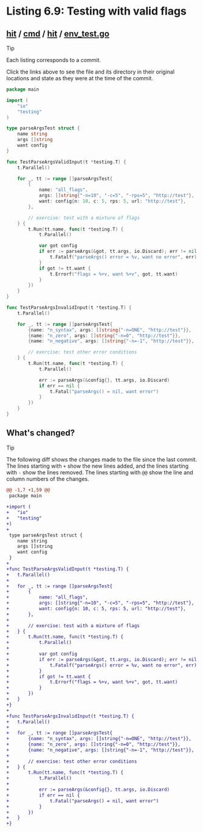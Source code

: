 # Listing 6.9: Testing with valid flags

## [hit](https://github.com/inancgumus/gobyexample/blob/f1f7de0cdc5aec8ed10f1cb46e1dc48c83aa546b/hit) / [cmd](https://github.com/inancgumus/gobyexample/blob/f1f7de0cdc5aec8ed10f1cb46e1dc48c83aa546b/hit/cmd) / [hit](https://github.com/inancgumus/gobyexample/blob/f1f7de0cdc5aec8ed10f1cb46e1dc48c83aa546b/hit/cmd/hit) / [env_test.go](https://github.com/inancgumus/gobyexample/blob/f1f7de0cdc5aec8ed10f1cb46e1dc48c83aa546b/hit/cmd/hit/env_test.go)

> [!TIP]
> Each listing corresponds to a commit.
>
> Click the links above to see the file and its directory in their original locations and state as they were at the time of the commit.

```go
package main

import (
	"io"
	"testing"
)

type parseArgsTest struct {
	name string
	args []string
	want config
}

func TestParseArgsValidInput(t *testing.T) {
	t.Parallel()

	for _, tt := range []parseArgsTest{
		{
			name: "all_flags",
			args: []string{"-n=10", "-c=5", "-rps=5", "http://test"},
			want: config{n: 10, c: 5, rps: 5, url: "http://test"},
		},

		// exercise: test with a mixture of flags
	} {
		t.Run(tt.name, func(t *testing.T) {
			t.Parallel()

			var got config
			if err := parseArgs(&got, tt.args, io.Discard); err != nil {
				t.Fatalf("parseArgs() error = %v, want no error", err)
			}
			if got != tt.want {
				t.Errorf("flags = %+v, want %+v", got, tt.want)
			}
		})
	}
}

func TestParseArgsInvalidInput(t *testing.T) {
	t.Parallel()

	for _, tt := range []parseArgsTest{
		{name: "n_syntax", args: []string{"-n=ONE", "http://test"}},
		{name: "n_zero", args: []string{"-n=0", "http://test"}},
		{name: "n_negative", args: []string{"-n=-1", "http://test"}},

		// exercise: test other error conditions
	} {
		t.Run(tt.name, func(t *testing.T) {
			t.Parallel()

			err := parseArgs(&config{}, tt.args, io.Discard)
			if err == nil {
				t.Fatal("parseArgs() = nil, want error")
			}
		})
	}
}
```

## What's changed?

> [!TIP]
> The following diff shows the changes made to the file since the last commit.
> The lines starting with `+` show the new lines added, and the lines starting with `-` show the lines removed.
> The lines starting with `@@` show the line and column numbers of the changes.

```diff
@@ -1,7 +1,59 @@
 package main
 
+import (
+	"io"
+	"testing"
+)
+
 type parseArgsTest struct {
 	name string
 	args []string
 	want config
 }
+
+func TestParseArgsValidInput(t *testing.T) {
+	t.Parallel()
+
+	for _, tt := range []parseArgsTest{
+		{
+			name: "all_flags",
+			args: []string{"-n=10", "-c=5", "-rps=5", "http://test"},
+			want: config{n: 10, c: 5, rps: 5, url: "http://test"},
+		},
+
+		// exercise: test with a mixture of flags
+	} {
+		t.Run(tt.name, func(t *testing.T) {
+			t.Parallel()
+
+			var got config
+			if err := parseArgs(&got, tt.args, io.Discard); err != nil {
+				t.Fatalf("parseArgs() error = %v, want no error", err)
+			}
+			if got != tt.want {
+				t.Errorf("flags = %+v, want %+v", got, tt.want)
+			}
+		})
+	}
+}
+
+func TestParseArgsInvalidInput(t *testing.T) {
+	t.Parallel()
+
+	for _, tt := range []parseArgsTest{
+		{name: "n_syntax", args: []string{"-n=ONE", "http://test"}},
+		{name: "n_zero", args: []string{"-n=0", "http://test"}},
+		{name: "n_negative", args: []string{"-n=-1", "http://test"}},
+
+		// exercise: test other error conditions
+	} {
+		t.Run(tt.name, func(t *testing.T) {
+			t.Parallel()
+
+			err := parseArgs(&config{}, tt.args, io.Discard)
+			if err == nil {
+				t.Fatal("parseArgs() = nil, want error")
+			}
+		})
+	}
+}
```

